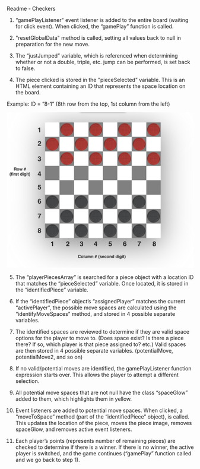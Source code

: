 Readme - Checkers

1) “gamePlayListener" event listener is added to the entire board (waiting for click event). When clicked, the “gamePlay” function is called.

2) "resetGlobalData" method is called, setting all values back to null in preparation for the new move. 

3) The “justJumped” variable, which is referenced when determining whether or not a double, triple, etc. jump can be performed, is set back to false.

4) The piece clicked is stored in the "pieceSelected" variable. This is an HTML element containing an ID that represents the space location on the board. 

Example: ID = ”8-1” (8th row from the top, 1st column from the left)

![board diagram](boardDiagram.png)


5) The “playerPiecesArray” is searched for a piece object with a location ID that matches the “pieceSelected” variable. Once located, it is stored in the “identifiedPiece” variable.

6) If the “identifiedPiece” object’s “assignedPlayer” matches the current “activePlayer”, the possible move spaces are calculated using the “identifyMoveSpaces” method, and stored in 4 possible separate variables.

7) The identified spaces are reviewed to determine if they are valid space options for the player to move to. (Does space exist? Is there a piece there? If so, which player is that piece assigned to? etc.) Valid spaces are then stored in 4 possible separate variables. (potentialMove, potentialMove2, and so on)

8) If no valid/potential moves are identified, the gamePlayListener function expression starts over. This allows the player to attempt a different selection.

9) All potential move spaces that are not null have the class “spaceGlow” added to them, which highlights them in yellow.

10) Event listeners are added to potential move spaces. When clicked, a “moveToSpace” method (part of the “identifiedPiece” object), is called. This updates the location of the piece, moves the piece image, removes spaceGlow, and removes active event listeners.

11) Each player’s points (represents number of remaining pieces) are checked to determine if there is a winner. If there is no winner, the active player is switched, and the game continues (“gamePlay” function called and we go back to step 1).

